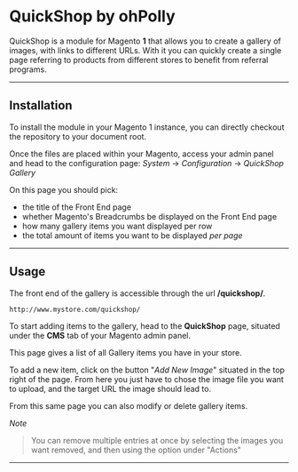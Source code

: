 
QuickShop by ohPolly
===================
QuickShop is a module for Magento **1** that allows you to create a gallery of images, with links to different URLs.
With it you can quickly create a single page referring to products from different stores to benefit from referral programs.

----------
Installation
------------
To install the module in your Magento 1 instance, you can directly checkout the repository to your document root.

Once the files are placed within your Magento, access your admin panel and head to the configuration page: *System* -> *Configuration* -> *QuickShop Gallery*

On this page you should pick:

 - the title of the Front End page
 - whether Magento's Breadcrumbs be displayed on the Front End page
 - how many gallery items you want displayed per row
 - the total amount of items you want to be displayed *per page*

----------

Usage
-----
The front end of the gallery is accessible through the url **/quickshop/**.

    http://www.mystore.com/quickshop/


To start adding items to the gallery, head to the **QuickShop** page, situated under the **CMS** tab of your Magento admin panel.

This page gives a list of all Gallery items you have in your store.

To add a new item, click on the button "*Add New Image*" situated in the top right of the page. From here you just have to chose the image file you want to upload, and the target URL the image should lead to.

From this same page you can also modify or delete gallery items.


*Note*
> You can remove multiple entries at once by selecting the images you want removed, and then using the option under "Actions"

----------